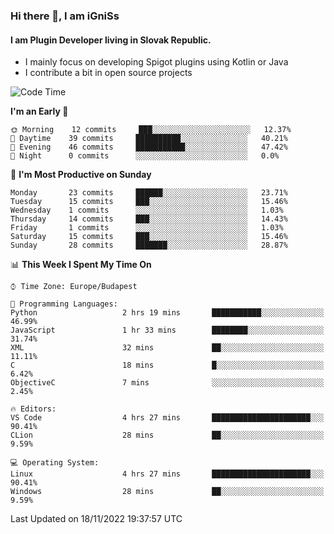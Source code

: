 ### Hi there 👋, I am iGniSs

#### I am Plugin Developer living in Slovak Republic.
- I mainly focus on developing Spigot plugins using Kotlin or Java
- I contribute a bit in open source projects

<!--START_SECTION:waka-->
![Code Time](http://img.shields.io/badge/Code%20Time-963%20hrs%2047%20mins-blue)

**I'm an Early 🐤** 

```text
🌞 Morning    12 commits     ███░░░░░░░░░░░░░░░░░░░░░░   12.37% 
🌆 Daytime    39 commits     ██████████░░░░░░░░░░░░░░░   40.21% 
🌃 Evening    46 commits     ███████████░░░░░░░░░░░░░░   47.42% 
🌙 Night      0 commits      ░░░░░░░░░░░░░░░░░░░░░░░░░   0.0%

```
📅 **I'm Most Productive on Sunday** 

```text
Monday       23 commits     ██████░░░░░░░░░░░░░░░░░░░   23.71% 
Tuesday      15 commits     ███░░░░░░░░░░░░░░░░░░░░░░   15.46% 
Wednesday    1 commits      ░░░░░░░░░░░░░░░░░░░░░░░░░   1.03% 
Thursday     14 commits     ███░░░░░░░░░░░░░░░░░░░░░░   14.43% 
Friday       1 commits      ░░░░░░░░░░░░░░░░░░░░░░░░░   1.03% 
Saturday     15 commits     ███░░░░░░░░░░░░░░░░░░░░░░   15.46% 
Sunday       28 commits     ███████░░░░░░░░░░░░░░░░░░   28.87%

```


📊 **This Week I Spent My Time On** 

```text
⌚︎ Time Zone: Europe/Budapest

💬 Programming Languages: 
Python                   2 hrs 19 mins       ███████████░░░░░░░░░░░░░░   46.99% 
JavaScript               1 hr 33 mins        ████████░░░░░░░░░░░░░░░░░   31.74% 
XML                      32 mins             ██░░░░░░░░░░░░░░░░░░░░░░░   11.11% 
C                        18 mins             █░░░░░░░░░░░░░░░░░░░░░░░░   6.42% 
ObjectiveC               7 mins              ░░░░░░░░░░░░░░░░░░░░░░░░░   2.45%

🔥 Editors: 
VS Code                  4 hrs 27 mins       ██████████████████████░░░   90.41% 
CLion                    28 mins             ██░░░░░░░░░░░░░░░░░░░░░░░   9.59%

💻 Operating System: 
Linux                    4 hrs 27 mins       ██████████████████████░░░   90.41% 
Windows                  28 mins             ██░░░░░░░░░░░░░░░░░░░░░░░   9.59%

```


 Last Updated on 18/11/2022 19:37:57 UTC
<!--END_SECTION:waka-->